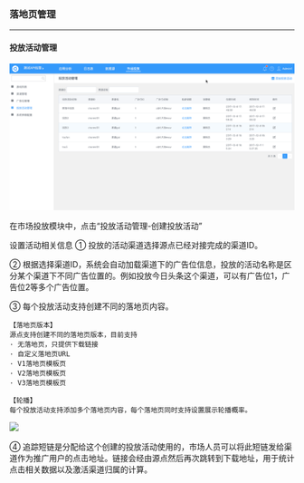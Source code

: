 ### 落地页管理

---

#### 投放活动管理

![](/assets/创建投放活动.gif  )

在市场投放模块中，点击“投放活动管理-创建投放活动”

设置活动相关信息
① 投放的活动渠道选择源点已经对接完成的渠道ID。

② 根据选择渠道ID，系统会自动加载渠道下的广告位信息，投放的活动名称是区分某个渠道下不同广告位置的。例如投放今日头条这个渠道，可以有广告位1，广告位2等多个广告位置。

③ 每个投放活动支持创建不同的落地页内容。

```
【落地页版本】
源点支持创建不同的落地页版本，目前支持
· 无落地页，只提供下载链接
· 自定义落地页URL
· V1落地页模板页
· V2落地页模板页
· V3落地页模板页
```

```
【轮播】
每个投放活动支持添加多个落地页内容，每个落地页同时支持设置展示轮播概率。
```

![](assets/创建投放活动1.png)

④ 追踪短链是分配给这个创建的投放活动使用的，市场人员可以将此短链发给渠道作为推广用户的点击地址。链接会经由源点然后再次跳转到下载地址，用于统计点击相关数据以及激活渠道归属的计算。

